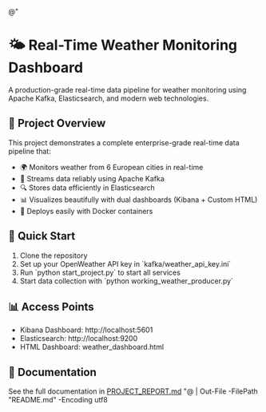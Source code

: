 
@"
# 🌤️ Real-Time Weather Monitoring Dashboard

A production-grade real-time data pipeline for weather monitoring using Apache Kafka, Elasticsearch, and modern web technologies.

## 🎯 Project Overview

This project demonstrates a complete enterprise-grade real-time data pipeline that:
- 🌍 Monitors weather from 6 European cities in real-time
- 🚚 Streams data reliably using Apache Kafka
- 🔍 Stores data efficiently in Elasticsearch
- 📊 Visualizes beautifully with dual dashboards (Kibana + Custom HTML)
- 🐳 Deploys easily with Docker containers

## 🚀 Quick Start

1. Clone the repository
2. Set up your OpenWeather API key in \`kafka/weather_api_key.ini\`
3. Run \`python start_project.py\` to start all services
4. Start data collection with \`python working_weather_producer.py\`

## 📊 Access Points

- Kibana Dashboard: http://localhost:5601
- Elasticsearch: http://localhost:9200
- HTML Dashboard: weather_dashboard.html

## 📄 Documentation

See the full documentation in [PROJECT_REPORT.md](PROJECT_REPORT.md)
"@ | Out-File -FilePath "README.md" -Encoding utf8
